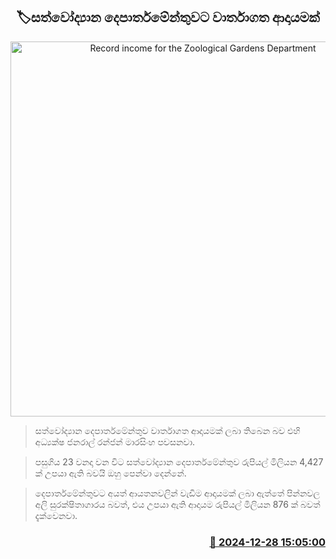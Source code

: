 <p align='center'><b><h2 align='center' title='Record income for the Zoological Gardens Department'>🏷සත්වෝද්‍යාන දෙපාර්තමේන්තුවට වාර්තාගත ආදායමක්</h2></b></p>
<p align='center'><img src='https://helakuru.sgp1.cdn.digitaloceanspaces.com/esana/images/lib/dehiwala%20zoo-archived.jpg' width='600' alt='Record income for the Zoological Gardens Department'></p>

> සත්වෝද්‍යාන දෙපාර්තමේන්තුව වාර්තාගත ආදායමක් ලබා තිබෙන බව එහි අධ්‍යක්ෂ ජනරාල් රන්ජන් මාරසිංහ පවසනවා.

> පසුගිය 23 වනදා වන විට සත්වෝද්‍යාන දෙපාර්තමේන්තුව රුපියල් මිලියන 4,427 ක් උපයා ඇති බවයි ඔහු පෙන්වා දෙන්නේ.

> දෙපාර්තමේන්තුවට අයත් ආයතනවලින් වැඩිම ආදායමක් ලබා ඇත්තේ පින්නවල අලි සුරක්ෂිතාගාරය බවත්, එය උපයා ඇති ආදායම රුපියල් මිලියන 876 ක් බවත් දැක්වෙනවා.



<h3 align='right'><a href='https://www.helakuru.lk/esana/p/106159/'>📅 2024-12-28 15:05:00</a></h3>
